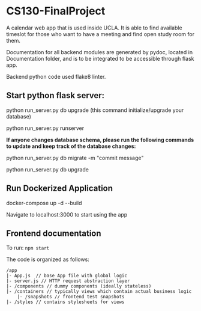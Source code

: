# CS130-FinalProject
 
 
A calendar web app that is used inside UCLA. It is able to find available timeslot for those who want to have a meeting and find open study room for them.  
  
Documentation for all backend modules are generated by pydoc, located in Documentation folder, and is to be integrated to be accessible through flask app.  

Backend python code used flake8 linter. 

## Start python flask server:
python run_server.py db upgrade (this command initialize/upgrade your database)

python run_server.py runserver

**If anyone changes database schema, please run the following commands to update and keep track of the database changes:**


python run_server.py db migrate -m "commit message"

python run_server.py db upgrade

## Run Dockerized Application

docker-compose up -d --build

Navigate to localhost:3000 to start using the app


## Frontend documentation

To run:
`npm start`

The code is organized as follows:
```
/app
|- App.js  // base App file with global logic
|- server.js // HTTP request abstraction layer
|- /components // dummy components (ideally stateless)
|- /containers // typically views which contain actual business logic
    |- /snapshots // frontend test snapshots
|- /styles // contains stylesheets for views
```

